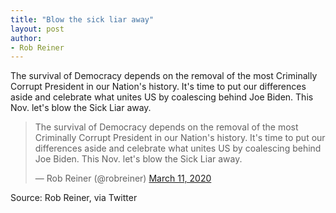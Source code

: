```yaml
---
title: "Blow the sick liar away"
layout: post
author:
- Rob Reiner
---
```


The survival of Democracy depends on the removal of the most Criminally Corrupt President in our Nation's history. It's time to put our differences aside and celebrate what unites US by coalescing behind Joe Biden. This Nov. let's blow the Sick Liar away.

<blockquote class="twitter-tweet"><p lang="en" dir="ltr">The survival of Democracy depends on the removal of the most Criminally Corrupt President in our Nation's history. It's time to put our differences aside and celebrate what unites US by coalescing behind Joe Biden. This Nov. let's blow the Sick Liar away.</p>&mdash; Rob Reiner (@robreiner) <a href="https://twitter.com/robreiner/status/1237544178688516099?ref_src=twsrc%5Etfw">March 11, 2020</a></blockquote> <script async src="https://platform.twitter.com/widgets.js" charset="utf-8"></script>

Source: Rob Reiner, via Twitter
